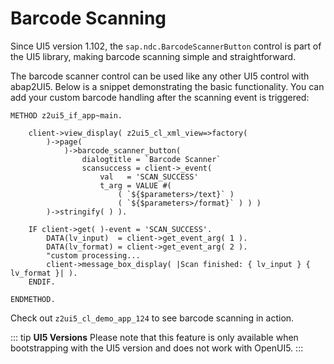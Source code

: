 # Barcode Scanning 

Since UI5 version 1.102, the `sap.ndc.BarcodeScannerButton` control is part of the UI5 library, making barcode scanning simple and straightforward.

The barcode scanner control can be used like any other UI5 control with abap2UI5. Below is a snippet demonstrating the basic functionality. You can add your custom barcode handling after the scanning event is triggered:

```abap
METHOD z2ui5_if_app~main.

    client->view_display( z2ui5_cl_xml_view=>factory(
        )->page(
            )->barcode_scanner_button(
                dialogtitle = `Barcode Scanner`
                scansuccess = client->_event( 
                    val   = 'SCAN_SUCCESS' 
                    t_arg = VALUE #( 
                        ( `${$parameters>/text}` )
                        ( `${$parameters>/format}` ) ) )
        )->stringify( ) ).

    IF client->get( )-event = 'SCAN_SUCCESS'.
        DATA(lv_input)  = client->get_event_arg( 1 ).
        DATA(lv_format) = client->get_event_arg( 2 ).
        "custom processing...
        client->message_box_display( |Scan finished: { lv_input } { lv_format }| ).
    ENDIF.

ENDMETHOD.
```
Check out `z2ui5_cl_demo_app_124` to see barcode scanning in action.

::: tip **UI5 Versions**
Please note that this feature is only available when bootstrapping with the UI5 version and does not work with OpenUI5.
:::